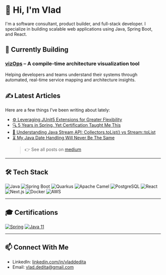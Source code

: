 # 👋 Hi, I'm Vlad

I'm a software consultant, product builder, and full-stack developer. I specialize in building scalable web applications using Java, Spring Boot, and React.

## 🚧 Currently Building

### [vizOps](https://vizops.io) – A compile-time architecture visualization tool

Helping developers and teams understand their systems through automated, real-time service mapping and architecture insights.

## ✍️ Latest Articles

Here are a few things I’ve been writing about lately:

- [⚙️ Leveraging JUnit5 Extensions for Greater Flexibility](https://www.javaadvent.com/2024/12/leveraging-junit5-extensions-for-greater-flexibility.html)
- [🔍 5 Years in Spring, Yet Certification Taught Me This](https://www.javaadvent.com/2023/12/5-years-in-spring-yet-certification-taught-me-this.html)
- [🧠 Understanding Java Stream API: Collectors.toList() vs Stream::toList](https://medium.com/@vlad.dedita/understanding-java-stream-api-collectors-tolist-vs-stream-tolist-4b9731604fd8)
- [⏳ My Java Date Handling Will Never Be The Same](https://medium.com/@vlad.dedita/my-java-date-handling-will-never-be-the-same-193ad5869c6d)
  > 👉 See all posts on [medium](https://medium.com/@vlad.dedita)

---

## 🛠️ Tech Stack

![Java](https://img.shields.io/badge/Java-ED8B00?style=flat&logo=java&logoColor=white)
![Spring Boot](https://img.shields.io/badge/Spring_Boot-6DB33F?style=flat&logo=spring-boot&logoColor=white)
![Quarkus](https://img.shields.io/badge/Quarkus-4695EB?style=flat&logo=quarkus&logoColor=white)
![Apache Camel](https://img.shields.io/badge/Apache_Camel-F69220?style=flat&logo=apache-camel&logoColor=white)
![PostgreSQL](https://img.shields.io/badge/PostgreSQL-316192?style=flat&logo=postgresql&logoColor=white)
![React](https://img.shields.io/badge/React-20232A?style=flat&logo=react&logoColor=61DAFB)
![Next.js](https://img.shields.io/badge/Next.js-000000?style=flat&logo=next.js&logoColor=white)
![Docker](https://img.shields.io/badge/Docker-2496ED?style=flat&logo=docker&logoColor=white)
![AWS](https://img.shields.io/badge/AWS-232F3E?style=flat&logo=amazon-aws&logoColor=white)

<!-- ## 📊 GitHub Stats

![Vlad's GitHub stats](https://github-readme-stats.vercel.app/api?username=yourusername&show_icons=true&theme=default) -->

---

## 🎓 Certifications

[![Spring](https://img.shields.io/badge/Spring%20Certified-2023-6DB33F?style=flat&logo=spring)](https://www.credly.com/badges/9c34de76-1c33-4c1a-bce8-0ad1e3612c6d/linked_in_profile)
[![Java 11](https://img.shields.io/badge/Java%20SE%2011%20OCP-Certified-ED8B00?style=flat&logo=openjdk&logoColor=white)](https://www.credly.com/badges/130e05bf-929c-4f97-b6f4-0d582cb8ec43?source=linked_in_profile)

---

## 📫 Connect With Me

- LinkedIn: [linkedin.com/in/vladdedita](https://www.linkedin.com/in/vladdedita/)
- Email: [vlad.dedita@gmail.com](mailto:vlad.dedita@gmail.com)

